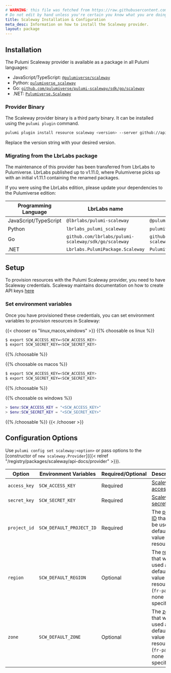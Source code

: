 ```yaml
---
# WARNING: this file was fetched from https://raw.githubusercontent.com/pulumiverse/pulumi-scaleway/v1.27.0/docs/installation-configuration.md
# Do not edit by hand unless you're certain you know what you are doing!
title: Scaleway Installation & Configuration
meta_desc: Information on how to install the Scaleway provider.
layout: package
---
```


## Installation

The Pulumi Scaleway provider is available as a package in all Pulumi languages:

* JavaScript/TypeScript: [`@pulumiverse/scaleway`](https://www.npmjs.com/package/@pulumiverse/pulumi-scaleway)
* Python: [`pulumiverse_scaleway`](https://pypi.org/project/pulumiverse-scaleway/)
* Go: [`github.com/pulumiverse/pulumi-scaleway/sdk/go/scaleway`](https://pkg.go.dev/github.com/pulumiverse/pulumi-scaleway/sdk)
* .NET: [`Pulumiverse.Scaleway`](https://www.nuget.org/packages/Pulumiverse.Scaleway)

### Provider Binary

The Scaleway provider binary is a third party binary. It can be installed using the `pulumi plugin` command.

```bash
pulumi plugin install resource scaleway <version> --server github://api.github.com/pulumiverse
```

Replace the version string with your desired version.

### Migrating from the LbrLabs package

The maintenance of this provider has been transferred from LbrLabs to Pulumiverse.
LbrLabs published up to v1.11.0, where Pulumiverse picks up with an initial v1.11.1
containing the renamed packages.

If you were using the LbrLabs edition, please update your dependencies to the
Pulumiverse edition:

| Programming Language | LbrLabs name | Pulumiverse name |
| -- | -- | -- |
| JavaScript/TypeScript | `@lbrlabs/pulumi-scaleway` | `@pulumiverse/scaleway` |
| Python | `lbrlabs_pulumi_scaleway` | `pulumiverse_scaleway` |
| Go | `github.com/lbrlabs/pulumi-scaleway/sdk/go/scaleway` | `github.com/pulumiverse/pulumi-scaleway/sdk/go/scaleway` |
| .NET | `Lbrlabs.PulumiPackage.Scaleway` | `Pulumiverse.Scaleway` |

## Setup

To provision resources with the Pulumi Scaleway provider, you need to have Scaleway credentials. Scaleway maintains documentation on how to create API keys [here](https://www.scaleway.com/en/docs/console/my-project/how-to/generate-api-key/)

### Set environment variables

Once you have provisioned these credentials, you can set environment variables to provision resources in Scaleway:

{{< chooser os "linux,macos,windows" >}}
{{% choosable os linux %}}

```bash
$ export SCW_ACCESS_KEY=<SCW_ACCESS_KEY>
$ export SCW_SECRET_KEY=<SCW_SECRET_KEY>
```

{{% /choosable %}}

{{% choosable os macos %}}

```bash
$ export SCW_ACCESS_KEY=<SCW_ACCESS_KEY>
$ export SCW_SECRET_KEY=<SCW_SECRET_KEY>
```

{{% /choosable %}}

{{% choosable os windows %}}

```powershell
> $env:SCW_ACCESS_KEY = "<SCW_ACCESS_KEY>"
> $env:SCW_SECRET_KEY = "<SCW_SECRET_KEY>"
```

{{% /choosable %}}
{{< /chooser >}}

## Configuration Options

Use `pulumi config set scaleway:<option>` or pass options to the [constructor of `new scaleway.Provider`]({{< relref "/registry/packages/scaleway/api-docs/provider" >}}).

| Option | Environment Variables | Required/Optional | Description |
|-----|------|------|----|
| `access_key`| `SCW_ACCESS_KEY` | Required | [Scaleway access key](https://console.scaleway.com/project/credentials) |
| `secret_key`| `SCW_SECRET_KEY` | Required | [Scaleway secret key](https://console.scaleway.com/project/credentials) |
| `project_id` | `SCW_DEFAULT_PROJECT_ID` | Required | The [project ID](https://console.scaleway.com/project/settings) that will be used as default value for all resources. |
| `region` | `SCW_DEFAULT_REGION` | Optional | The [region](https://registry.terraform.io/providers/scaleway/scaleway/latest/guides/regions_and_zones#regions) that will be used as default value for all resources. (`fr-par` if none specified) |
| `zone` | `SCW_DEFAULT_ZONE` | Optional | The [zone](https://registry.terraform.io/providers/scaleway/scaleway/latest/guides/regions_and_zones#zones) that will be used as default value for all resources. (`fr-par-1` if none specified)
